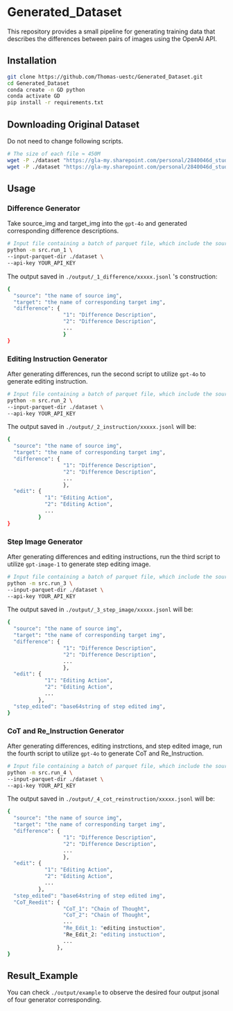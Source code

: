# Generated_Dataset

This repository provides a small pipeline for generating training data that
describes the differences between pairs of images using the OpenAI API.



## Installation

```bash
git clone https://github.com/Thomas-uestc/Generated_Dataset.git
cd Generated_Dataset
conda create -n GD python
conda activate GD
pip install -r requirements.txt
```

## Downloading Original Dataset
Do not need to change following scripts.
```bash
# The size of each file ≈ 450M
wget -P ./dataset "https://gla-my.sharepoint.com/personal/2840046d_student_gla_ac_uk/_layouts/52/download.aspx?share=EflfoQ9-WUVCr3lmUzR2BEEBMh3Kn6xAThtX5sJ5EFudhw"
wget -P ./dataset "https://gla-my.sharepoint.com/personal/2840046d_student_gla_ac_uk/_layouts/52/download.aspx?share=ESOHtTTpUvZGn9m6Tt_BII4BzvRuIYH1haIeBWNMuc_90Q"
```

## Usage

### Difference Generator
Take source_img and target_img into the `gpt-4o` and generated corresponding difference descriptions.

```bash
# Input file containing a batch of parquet file, which include the source and target images bytes.
python -m src.run_1 \
--input-parquet-dir ./dataset \
--api-key YOUR_API_KEY 
```

The output saved in `./output/_1_difference/xxxxx.jsonl` 's construction:
```bash
{
  "source": "the name of source img",
  "target": "the name of corresponding target img",
  "difference": {
                  "1": "Difference Description",
                  "2": "Difference Description",
                  ...
                  }
}
```

### Editing Instruction Generator

After generating differences, run the second script to utilize `gpt-4o` to generate editing instruction.

```bash
# Input file containing a batch of parquet file, which include the source and target images bytes.
python -m src.run_2 \
--input-parquet-dir ./dataset \
--api-key YOUR_API_KEY 
```
The output saved in `./output/_2_instruction/xxxxx.jsonl` will be:
```bash
{
  "source": "the name of source img",
  "target": "the name of corresponding target img",
  "difference": {
                  "1": "Difference Description",
                  "2": "Difference Description",
                  ...
                  },
  "edit": {
            "1": "Editing Action",
            "2": "Editing Action",
            ...
          }
}
```

### Step Image Generator

After generating differences and editing instructions, run the third script to utilize `gpt-image-1` to generate step editing image.

```bash
# Input file containing a batch of parquet file, which include the source and target images bytes.
python -m src.run_3 \
--input-parquet-dir ./dataset \
--api-key YOUR_API_KEY 
```

The output saved in `./output/_3_step_image/xxxxx.jsonl` will be:
```bash
{
  "source": "the name of source img",
  "target": "the name of corresponding target img",
  "difference": {
                  "1": "Difference Description",
                  "2": "Difference Description",
                  ...
                  },
  "edit": {
            "1": "Editing Action",
            "2": "Editing Action",
            ...
          },
  "step_edited": "base64string of step edited img",
}
```

### CoT and Re_Instruction Generator

After generating differences, editing instrctions, and step edited image, run the fourth script to utilize `gpt-4o` to generate CoT and Re_Instruction.

```bash
# Input file containing a batch of parquet file, which include the source and target images bytes.
python -m src.run_4 \
--input-parquet-dir ./dataset \
--api-key YOUR_API_KEY 
```

The output saved in `./output/_4_cot_reinstruction/xxxxx.jsonl` will be:
```bash
{
  "source": "the name of source img",
  "target": "the name of corresponding target img",
  "difference": {
                  "1": "Difference Description",
                  "2": "Difference Description",
                  ...
                  },
  "edit": {
            "1": "Editing Action",
            "2": "Editing Action",
            ...
          },
  "step_edited": "base64string of step edited img",
  "CoT_Reedit": {
                  "CoT_1": "Chain of Thought",
                  "CoT_2": "Chain of Thought",
                  ...
                  "Re_Edit_1: "editing instuction",
                  "Re_Edit_2: "editing instuction",
                  ...
                },
}
```

## Result_Example

You can check `./output/example` to observe the desired four output jsonal of four generator corresponding.
